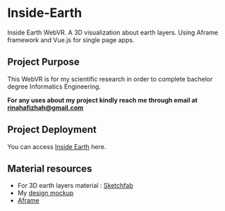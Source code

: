 # Inside-Earth
Inside Earth WebVR. A 3D visualization about earth layers. Using Aframe framework and Vue.js for single page apps. 

## Project Purpose

This WebVR is for my scientific research in order to complete bachelor degree Informatics Engineering.

**For any uses about my project kindly reach me through email at rinahafizhah@gmail.com**

## Project Deployment 

You can access [Inside Earth](https://rinahafizhah.github.io/Inside-Earth/) here.

## Material resources 

- For 3D earth layers material : [Sketchfab](https://sketchfab.com/)
- My [design mockup](https://marvelapp.com/18bg6ccg)
- [Aframe](https://aframe.io/)



